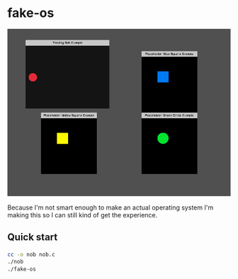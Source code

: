 # fake-os

![image info](images/example-image-1.png)

Because I'm not smart enough to make an actual operating system I'm making this
so I can still kind of get the experience.

## Quick start

```bash
cc -o nob nob.c
./nob
./fake-os
```
